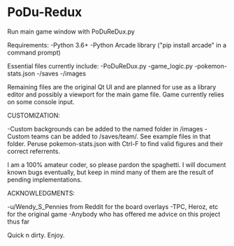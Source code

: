 # PoDu-Redux

Run main game window with PoDuReDux.py

Requirements:
-Python 3.6+
-Python Arcade library ("pip install arcade" in a command prompt)

Essential files currently include:
-PoDuReDux.py
-game_logic.py
-pokemon-stats.json
-/saves
-/images

Remaining files are the original Qt UI and are planned for use as a library editor and possibly a viewport for the main game file.
Game currently relies on some console input.


CUSTOMIZATION:

-Custom backgrounds can be added to the named folder in /images
-Custom teams can be added to /saves/team/. See example files in that folder. Peruse pokemon-stats.json with Ctrl-F to find valid figures and their correct referrents.

I am a 100% amateur coder, so please pardon the spaghetti.
I will document known bugs eventually, but keep in mind many of them are the result of pending implementations.

ACKNOWLEDGMENTS:

-u/Wendy_S_Pennies from Reddit for the board overlays
-TPC, Heroz, etc for the original game
-Anybody who has offered me advice on this project thus far

Quick n dirty. Enjoy.

